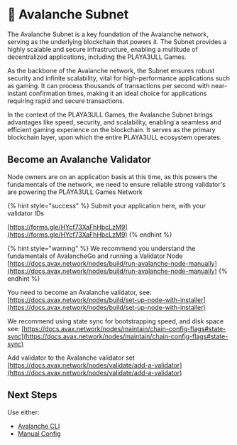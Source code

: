 # 🔺 Avalanche Subnet

The Avalanche Subnet is a key foundation of the Avalanche network, serving as the underlying blockchain that powers it. The Subnet provides a highly scalable and secure infrastructure, enabling a multitude of decentralized applications, including the PLAYA3ULL Games.

As the backbone of the Avalanche network, the Subnet ensures robust security and infinite scalability, vital for high-performance applications such as gaming. It can process thousands of transactions per second with near-instant confirmation times, making it an ideal choice for applications requiring rapid and secure transactions.

In the context of the PLAYA3ULL Games, the Avalanche Subnet brings advantages like speed, security, and scalability, enabling a seamless and efficient gaming experience on the blockchain. It serves as the primary blockchain layer, upon which the entire PLAYA3ULL ecosystem operates.

## Become an Avalanche Validator

Node owners are on an application basis at this time, as this powers the fundamentals of the network, we need to ensure reliable strong validator's are powering the PLAYA3ULL Games Network

{% hint style="success" %}
Submit your application here, with your validator IDs

[https://forms.gle/HYcf73XaFhHbcLzM9](https://forms.gle/HYcf73XaFhHbcLzM9)
{% endhint %}

{% hint style="warning" %}
We recommend you understand the fundamentals of AvalancheGo and running a Validator Node\
[https://docs.avax.network/nodes/build/run-avalanche-node-manually](https://docs.avax.network/nodes/build/run-avalanche-node-manually)
{% endhint %}

You need to become an Avalanche validator, see:\
[https://docs.avax.network/nodes/build/set-up-node-with-installer](https://docs.avax.network/nodes/build/set-up-node-with-installer)

We recommend using state sync for bootstrapping speed, and disk space see: [https://docs.avax.network/nodes/maintain/chain-config-flags#state-sync](https://docs.avax.network/nodes/maintain/chain-config-flags#state-sync)

Add validator to the Avalanche validator set\
[https://docs.avax.network/nodes/validate/add-a-validator](https://docs.avax.network/nodes/validate/add-a-validator)

## Next Steps

Use either:

* [Avalanche CLI](broken-reference)
* [Manual Config](broken-reference)
